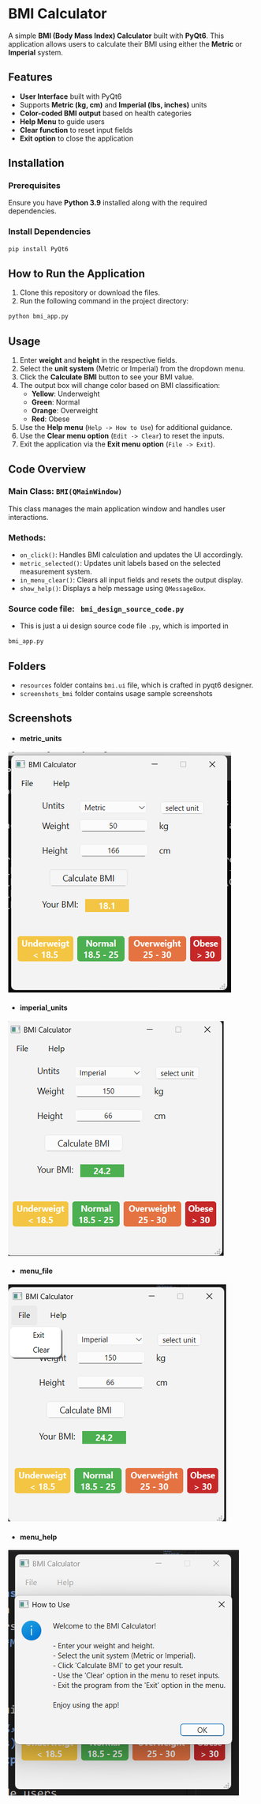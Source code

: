 # BMI Calculator

A simple **BMI (Body Mass Index) Calculator** built with **PyQt6**. This application allows users to calculate their BMI using either the **Metric** or **Imperial** system.

## Features
- **User Interface** built with PyQt6
- Supports **Metric (kg, cm)** and **Imperial (lbs, inches)** units
- **Color-coded BMI output** based on health categories
- **Help Menu** to guide users
- **Clear function** to reset input fields
- **Exit option** to close the application

## Installation
### Prerequisites
Ensure you have **Python 3.9** installed along with the required dependencies.

### Install Dependencies
```sh
pip install PyQt6
```

## How to Run the Application
1. Clone this repository or download the files.
2. Run the following command in the project directory:
```sh
python bmi_app.py
```

## Usage
1. Enter **weight** and **height** in the respective fields.
2. Select the **unit system** (Metric or Imperial) from the dropdown menu.
3. Click the **Calculate BMI** button to see your BMI value.
4. The output box will change color based on BMI classification:
   - **Yellow**: Underweight
   - **Green**: Normal
   - **Orange**: Overweight
   - **Red**: Obese
5. Use the **Help menu** (`Help -> How to Use`) for additional guidance.
6. Use the **Clear menu option** (`Edit -> Clear`) to reset the inputs.
7. Exit the application via the **Exit menu option** (`File -> Exit`).

## Code Overview
### **Main Class: `BMI(QMainWindow)`**
This class manages the main application window and handles user interactions.

### **Methods:**
- `on_click()`: Handles BMI calculation and updates the UI accordingly.
- `metric_selected()`: Updates unit labels based on the selected measurement system.
- `in_menu_clear()`: Clears all input fields and resets the output display.
- `show_help()`: Displays a help message using `QMessageBox`.  

### **Source code file: ``` bmi_design_source_code.py```**  
- This is just a ui design source code file ```.py```, which is imported in 
```sh
bmi_app.py
``` 
## Folders  
- ```resources``` folder contains ```bmi.ui``` file, which is crafted in pyqt6 designer.  
- ```screenshots_bmi``` folder contains usage sample screenshots 

## Screenshots  
- #### metric_units  
![BMI Calculator Screenshot](https://github.com/xthimylJ/OOP_HWs/blob/main/GUI_app/screenshots_bmi/metric_unit.png)  

- #### imperial_units  

![BMI Calculator Screenshot](https://github.com/xthimylJ/OOP_HWs/blob/main/GUI_app/screenshots_bmi/imperial_unit.png)  

- #### menu_file  
![BMI Calculator Screenshot](https://github.com/xthimylJ/OOP_HWs/blob/main/GUI_app/screenshots_bmi/menu_file.png)  

- #### menu_help  
![BMI Calculator Screenshot](https://github.com/xthimylJ/OOP_HWs/blob/main/GUI_app/screenshots_bmi/menu_help.png)






